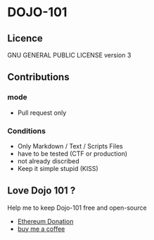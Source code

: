 # DOJO-101

## Licence

GNU GENERAL PUBLIC LICENSE version 3

## Contributions

### mode

* Pull request only

### Conditions

* Only Markdown / Text / Scripts Files
* have to be tested (CTF or production)
* not already discribed
* Keep it simple stupid (KISS)

## Love Dojo 101 ?

Help me to keep Dojo-101 free and open-source

* [Ethereum Donation](https://etherscan.io/address/0xcC424e30Ff6eEAb4E6B3A900c5446038F858b314)
* [buy me a coffee](https://www.buymeacoffee.com/taisensolutions)